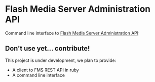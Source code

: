 Flash Media Server Administration API
=====================================

Command line interface to [Flash Media Server Administration API][fmsapi]:

Don't use yet... contribute!
----------------------------

This project is under development, we plan to provide:

 * A client to FMS REST API in ruby
 * A command line interface


[fmsapi]: http://help.adobe.com/en_US/flashmediaserver/adminapi/WSa4cb07693d12388431df580a12a34991ebc-8000.html